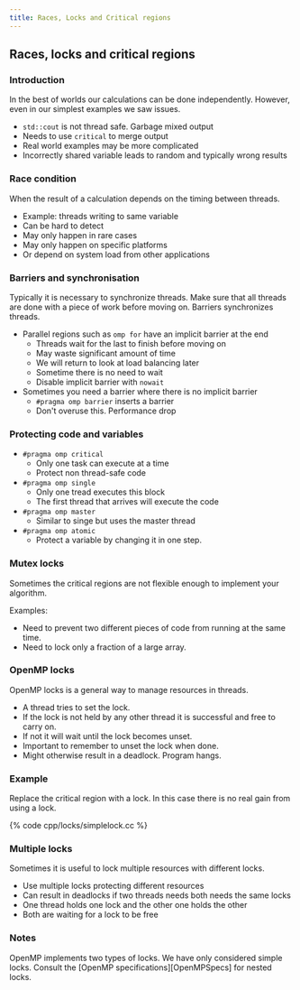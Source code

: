 ```yaml
---
title: Races, Locks and Critical regions
---
```


## Races, locks and critical regions


### Introduction

In the best of worlds our calculations can be done independently.
However, even in our simplest examples we saw issues.

* `std::cout` is not thread safe. Garbage mixed output
* Needs to use `critical` to merge output
* Real world examples may be more complicated
* Incorrectly shared variable leads to random and typically wrong results

### Race condition

When the result of a calculation depends on the timing between threads.

* Example: threads writing to same variable
* Can be hard to detect
* May only happen in rare cases
* May only happen on specific platforms
* Or depend on system load from other applications

### Barriers and synchronisation

Typically it is necessary to synchronize threads. Make sure that all threads are
done with a piece of work before moving on. Barriers synchronizes threads.

* Parallel regions such as `omp for` have an implicit barrier at the end
    - Threads wait for the last to finish before moving on
    - May waste significant amount of time
    - We will return to look at load balancing later
    - Sometime there is no need to wait
    - Disable implicit barrier with `nowait`
* Sometimes you need a barrier where there is no implicit barrier
    - `#pragma omp barrier` inserts a barrier
    - Don't overuse this. Performance drop

### Protecting code and variables

* `#pragma omp critical`
    - Only one task can execute at a time
    - Protect non thread-safe code
* `#pragma omp single`
    - Only one tread executes this block
    - The first thread that arrives will execute the code
* `#pragma omp master`
    - Similar to singe but uses the master thread
* `#pragma omp atomic`
    - Protect a variable by changing it in one step.

### Mutex locks

Sometimes the critical regions are not flexible enough to implement your algorithm.

Examples:

* Need to prevent two different pieces of code from running at the same time.
* Need to lock only a fraction of a large array.

### OpenMP locks

OpenMP locks is a general way to manage resources in threads.

* A thread tries to set the lock.
* If the lock is not held by any other thread it is successful and free to carry on.
* If not it will wait until the lock becomes unset.
* Important to remember to unset the lock when done.
* Might otherwise result in a deadlock. Program hangs.

### Example

Replace the critical region with a lock.
In this case there is no real gain from using a lock.

{% code cpp/locks/simplelock.cc %}

### Multiple locks

Sometimes it is useful to lock multiple resources with different locks.

* Use multiple locks protecting different resources
* Can result in deadlocks if two threads needs both needs the same locks
* One thread holds one lock and the other one holds the other
* Both are waiting for a lock to be free


### Notes

OpenMP implements two types of locks. We have only considered simple locks.
Consult the [OpenMP specifications][OpenMPSpecs] for nested locks.
